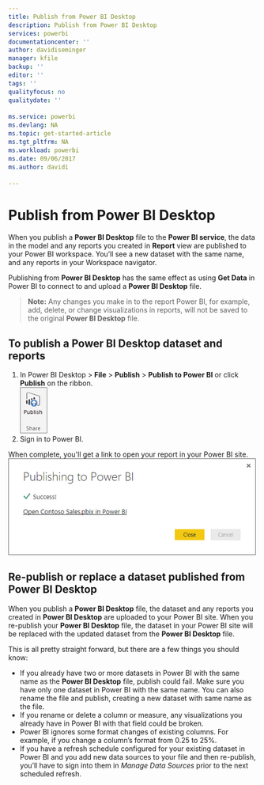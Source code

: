 ```yaml
---
title: Publish from Power BI Desktop
description: Publish from Power BI Desktop
services: powerbi
documentationcenter: ''
author: davidiseminger
manager: kfile
backup: ''
editor: ''
tags: ''
qualityfocus: no
qualitydate: ''

ms.service: powerbi
ms.devlang: NA
ms.topic: get-started-article
ms.tgt_pltfrm: NA
ms.workload: powerbi
ms.date: 09/06/2017
ms.author: davidi

---
```

# Publish from Power BI Desktop
When you publish a **Power BI Desktop** file to the **Power BI service**, the data in the model and any reports you created in **Report** view are published to your Power BI workspace. You’ll see a new dataset with the same name, and any reports in your Workspace navigator.

Publishing from **Power BI Desktop** has the same effect as using **Get Data** in Power BI to connect to and upload a **Power BI Desktop** file.

> **Note:** Any changes you make in to the report Power BI, for example, add, delete, or change visualizations in reports, will not be saved to the original **Power BI Desktop** file.
> 
> 

## To publish a Power BI Desktop dataset and reports
1. In Power BI Desktop \> **File** \> **Publish** \> **Publish to Power BI** or click **Publish** on the ribbon.  
   ![](media/desktop-upload-desktop-files/pbid_publish_publishbutton.png)
2. Sign in to Power BI.

When complete, you'll get a link to open your report in your Power BI site.  
    ![](media/desktop-upload-desktop-files/pbid_publish_success.png)

## Re-publish or replace a dataset published from Power BI Desktop
When you publish a **Power BI Desktop** file, the dataset and any reports you created in **Power BI Desktop** are uploaded to your Power BI site. When you re-publish your **Power BI Desktop** file, the dataset in your Power BI site will be replaced with the updated dataset from the **Power BI Desktop** file.

This is all pretty straight forward, but there are a few things you should know:

* If you already have two or more datasets in Power BI with the same name as the **Power BI Desktop** file, publish could fail. Make sure you have only one dataset in Power BI with the same name. You can also rename the file and publish, creating a new dataset with same name as the file.
* If you rename or delete a column or measure, any visualizations you already have in Power BI with that field could be broken. 
* Power BI ignores some format changes of existing columns. For example, if you change a column’s format  from 0.25 to 25%.
* If you have a refresh schedule configured for your existing dataset in Power BI and you add new data sources to your file and then re-publish, you’ll have to sign into them in *Manage Data Sources* prior to the next scheduled refresh.

